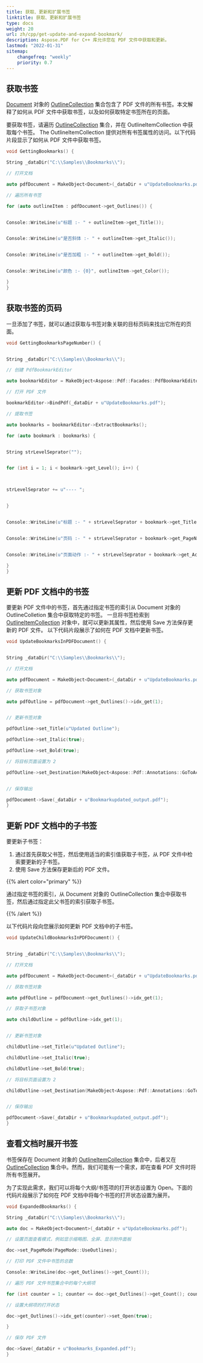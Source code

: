```yaml
---
title: 获取、更新和扩展书签
linktitle: 获取、更新和扩展书签
type: docs
weight: 20
url: zh/cpp/get-update-and-expand-bookmark/
description: Aspose.PDF for C++ 库允许您在 PDF 文件中获取和更新。
lastmod: "2022-01-31"
sitemap:
    changefreq: "weekly"
    priority: 0.7
---
```


## 获取书签

[Document](https://reference.aspose.com/pdf/cpp/class/aspose.pdf.document) 对象的 [OutlineCollection](https://reference.aspose.com/pdf/cpp/class/aspose.pdf.outline_collection) 集合包含了 PDF 文件的所有书签。本文解释了如何从 PDF 文件中获取书签，以及如何获取特定书签所在的页面。

要获取书签，请遍历 [OutlineCollection](https://reference.aspose.com/pdf/cpp/class/aspose.pdf.outline_collection) 集合，并在 OutlineItemCollection 中获取每个书签。 The OutlineItemCollection 提供对所有书签属性的访问。以下代码片段显示了如何从 PDF 文件中获取书签。

```cpp
void GettingBookmarks() {

String _dataDir("C:\\Samples\\Bookmarks\\");

// 打开文档

auto pdfDocument = MakeObject<Document>(_dataDir + u"UpdateBookmarks.pdf");

// 遍历所有书签

for (auto outlineItem : pdfDocument->get_Outlines()) {


Console::WriteLine(u"标题 :- " + outlineItem->get_Title());


Console::WriteLine(u"是否斜体 :- " + outlineItem->get_Italic());


Console::WriteLine(u"是否加粗 :- " + outlineItem->get_Bold());


Console::WriteLine(u"颜色 :- {0}", outlineItem->get_Color());

}
}
```

## 获取书签的页码

一旦添加了书签，就可以通过获取与书签对象关联的目标页码来找出它所在的页面。

```cpp
void GettingBookmarksPageNumber() {


String _dataDir("C:\\Samples\\Bookmarks\\");

// 创建 PdfBookmarkEditor

auto bookmarkEditor = MakeObject<Aspose::Pdf::Facades::PdfBookmarkEditor>();

// 打开 PDF 文件

bookmarkEditor->BindPdf(_dataDir + u"UpdateBookmarks.pdf");

// 提取书签

auto bookmarks = bookmarkEditor->ExtractBookmarks();

for (auto bookmark : bookmarks) {


String strLevelSeprator("");


for (int i = 1; i < bookmark->get_Level(); i++) {



strLevelSeprator += u"---- ";


}


Console::WriteLine(u"标题 :- " + strLevelSeprator + bookmark->get_Title());


Console::WriteLine(u"页码 :- " + strLevelSeprator + bookmark->get_PageNumber());


Console::WriteLine(u"页面动作 :- " + strLevelSeprator + bookmark->get_Action());

}
}
```
## 更新 PDF 文档中的书签

要更新 PDF 文件中的书签，首先通过指定书签的索引从 Document 对象的 OutlineColletion 集合中获取特定的书签。 一旦将书签检索到 [OutlineItemCollection](https://reference.aspose.com/pdf/cpp/class/aspose.pdf.outline_item_collection) 对象中，就可以更新其属性，然后使用 Save 方法保存更新的 PDF 文件。 以下代码片段展示了如何在 PDF 文档中更新书签。

```cpp
void UpdateBookmarksInPDFDocument() {


String _dataDir("C:\\Samples\\Bookmarks\\");

// 打开文档

auto pdfDocument = MakeObject<Document>(_dataDir + u"UpdateBookmarks.pdf");

// 获取书签对象

auto pdfOutline = pdfDocument->get_Outlines()->idx_get(1);


// 更新书签对象

pdfOutline->set_Title(u"Updated Outline");

pdfOutline->set_Italic(true);

pdfOutline->set_Bold(true);

// 将目标页面设置为 2

pdfOutline->set_Destination(MakeObject<Aspose::Pdf::Annotations::GoToAction>(pdfDocument->get_Pages()->idx_get(2)));


// 保存输出

pdfDocument->Save(_dataDir + u"Bookmarkupdated_output.pdf");
}
```

## 更新 PDF 文档中的子书签

要更新子书签：

1. 通过首先获取父书签，然后使用适当的索引值获取子书签，从 PDF 文件中检索要更新的子书签。
2. 使用 Save 方法保存更新后的 PDF 文件。

{{% alert color="primary" %}}

通过指定书签的索引，从 Document 对象的 OutlineCollection 集合中获取书签，然后通过指定此父书签的索引获取子书签。

{{% /alert %}}

以下代码片段向您展示如何更新 PDF 文档中的子书签。

```cpp
void UpdateChildBookmarksInPDFDocument() {


String _dataDir("C:\\Samples\\Bookmarks\\");

// 打开文档

auto pdfDocument = MakeObject<Document>(_dataDir + u"UpdateBookmarks.pdf");

// 获取书签对象

auto pdfOutline = pdfDocument->get_Outlines()->idx_get(1);

// 获取子书签对象

auto childOutline = pdfOutline->idx_get(1);


// 更新书签对象

childOutline->set_Title(u"Updated Outline");

childOutline->set_Italic(true);

childOutline->set_Bold(true);

// 将目标页面设置为 2

childOutline->set_Destination(MakeObject<Aspose::Pdf::Annotations::GoToAction>(pdfDocument->get_Pages()->idx_get(2)));


// 保存输出

pdfDocument->Save(_dataDir + u"Bookmarkupdated_output.pdf");
}
```

## 查看文档时展开书签

书签保存在 Document 对象的 [OutlineItemCollection](https://reference.aspose.com/pdf/cpp/class/aspose.pdf.outline_item_collection) 集合中，后者又在 [OutlineCollection](https://reference.aspose.com/pdf/cpp/class/aspose.pdf.outline_collection) 集合中。然而，我们可能有一个需求，即在查看 PDF 文件时将所有书签展开。

为了实现此需求，我们可以将每个大纲/书签项的打开状态设置为 Open。下面的代码片段展示了如何在 PDF 文档中将每个书签的打开状态设置为展开。

```cpp
void ExpandedBookmarks() {

String _dataDir("C:\\Samples\\Bookmarks\\");

auto doc = MakeObject<Document>(_dataDir + u"UpdateBookmarks.pdf");

// 设置页面查看模式，例如显示缩略图、全屏、显示附件面板

doc->set_PageMode(PageMode::UseOutlines);

// 打印 PDF 文件中书签的总数

Console::WriteLine(doc->get_Outlines()->get_Count());

// 遍历 PDF 文件书签集合中的每个大纲项

for (int counter = 1; counter <= doc->get_Outlines()->get_Count(); counter++) {

// 设置大纲项的打开状态

doc->get_Outlines()->idx_get(counter)->set_Open(true);

}

// 保存 PDF 文件

doc->Save(_dataDir + u"Bookmarks_Expanded.pdf");
}
```